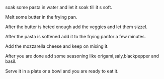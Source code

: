 
soak some pasta in water and let it soak till it s soft.


Melt some butter in the frying pan.


After the butter is heted enough add the  veggies and let them sizzel.

After the pasta is softened add it to the frying panfor a few minutes.


Add the mozzarella cheese and keep on mixing it.


After you are done add some seasoning like origami,saly,blackpepper and basil.


Serve it in a plate or a bowl and you are ready to eat it.
